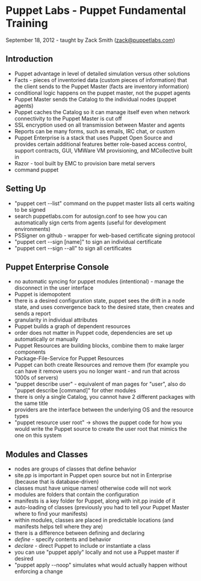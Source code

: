 Puppet Labs - Puppet Fundamental Training
=========================================

September 18, 2012 - taught by Zack Smith (zack@puppetlabs.com)

Introduction
------------
* Puppet advantage in level of detailed simulation versus other solutions
* Facts - pieces of inventoried data (custom pieces of information) that the
  client sends to the Puppet Master (facts are inventory information)
* conditional logic happens on the puppet master, not the puppet agents
* Puppet Master sends the Catalog to the individual nodes (puppet agents)
* Puppet caches the Catalog so it can manage itself even when network
  connectivity to the Puppet Master is cut off
* SSL encryption used on all transmission between Master and agents
* Reports can be many forms, such as emails, IRC chat, or custom
* Puppet Enterprise is a stack that uses Puppet Open Source and provides
  certain additional features better role-based access control, support
  contracts, GUI, VMWare VM provisioning, and MCollective built in
* Razor - tool built by EMC to provision bare metal servers
* command puppet 

Setting Up
----------
* "puppet cert --list" command on the puppet master lists all certs waiting
  to be signed
* search puppetlabs.com for autosign.conf to see how you can automatically
  sign certs from agents (useful for development environments)
* PSSigner on github - wrapper for web-based certificate signing protocol
* "puppet cert --sign [name]" to sign an individual certificate
* "puppet cert --sign --all" to sign all certificates

Puppet Enterprise Console
-------------------------
* no automatic syncing for puppet modules (intentional) - manage the disconnect
  in the user interface
* Puppet is idemopotent
* there is a desired configuration state, puppet sees the drift in a node state,
  and uses convergence back to the desired state, then creates and sends a report
* granularity in individual attributes
* Puppet builds a graph of dependent resources
* order does not matter in Puppet code, dependencies are set up automatically
  or manually
* Puppet Resources are building blocks, combine them to make larger components
* Package-File-Service for Puppet Resources
* Puppet can both create Resources and remove them (for example you can have
  it remove users you no longer want - and run that across 1000s of servers)
* "puppet describe user" - equivalent of man pages for "user", also do
  "puppet describe [command]" for other modules
* there is only a single Catalog, you cannot have 2 different packages with
  the same title
* providers are the interface between the underlying OS and the resource types
* "puppet resource user root" -> shows the puppet code for how you would write
  the Puppet source to create the user root that mimics the one on this system

Modules and Classes
-------------------
* nodes are groups of classes that define behavior
* site.pp is important in Puppet open source but not in Enterprise (because that
  is database-driven)
* classes must have unique names! otherwise code will not work
* modules are folders that contain the configuration
* manifests is a key folder for Puppet, along with init.pp inside of it
* auto-loading of classes (previously you had to tell your Puppet Master where
  to find your manifests)
* within modules, classes are placed in predictable locations (and manifests
  helps tell where they are)
* there is a difference between defining and declaring
* *define* - specify contents and behavior
* *declare* - direct Puppet to include or instantiate a class
* you can use "puppet apply" locally and not use a Puppet master if desired
* "puppet apply --noop" simulates what would actually happen without enforcing
  a change
